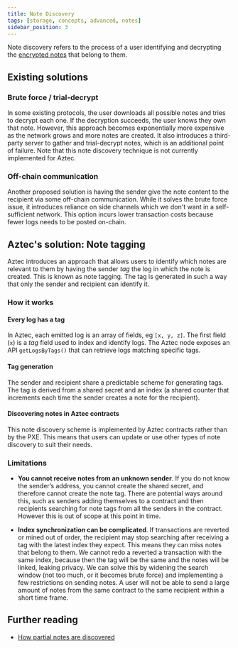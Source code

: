 ```yaml
---
title: Note Discovery
tags: [storage, concepts, advanced, notes]
sidebar_position: 3
---
```


Note discovery refers to the process of a user identifying and decrypting the [encrypted notes](../../storage/notes.md) that belong to them.

## Existing solutions

### Brute force / trial-decrypt

In some existing protocols, the user downloads all possible notes and tries to decrypt each one. If the decryption succeeds, the user knows they own that note. However, this approach becomes exponentially more expensive as the network grows and more notes are created. It also introduces a third-party server to gather and trial-decrypt notes, which is an additional point of failure. Note that this note discovery technique is not currently implemented for Aztec.

### Off-chain communication

Another proposed solution is having the sender give the note content to the recipient via some off-chain communication. While it solves the brute force issue, it introduces reliance on side channels which we don't want in a self-sufficient network. This option incurs lower transaction costs because fewer logs needs to be posted on-chain.

## Aztec's solution: Note tagging

Aztec introduces an approach that allows users to identify which notes are relevant to them by having the sender *tag* the log in which the note is created. This is known as note tagging. The tag is generated in such a way that only the sender and recipient can identify it.

### How it works

#### Every log has a tag

In Aztec, each emitted log is an array of fields, eg `[x, y, z]`. The first field (`x`) is a *tag* field used to index and identify logs. The Aztec node exposes an API `getLogsByTags()` that can retrieve logs matching specific tags.

#### Tag generation

The sender and recipient share a predictable scheme for generating tags. The tag is derived from a shared secret and an index (a shared counter that increments each time the sender creates a note for the recipient).

#### Discovering notes in Aztec contracts

This note discovery scheme is implemented by Aztec contracts rather than by the PXE. This means that users can update or use other types of note discovery to suit their needs.

### Limitations

- **You cannot receive notes from an unknown sender**. If you do not know the sender’s address, you cannot create the shared secret, and therefore cannot create the note tag. There are potential ways around this, such as senders adding themselves to a contract and then recipients searching for note tags from all the senders in the contract. However this is out of scope at this point in time.

- **Index synchronization can be complicated**. If transactions are reverted or mined out of order, the recipient may stop searching after receiving a tag with the latest index they expect. This means they can miss notes that belong to them. We cannot redo a reverted a transaction with the same index, because then the tag will be the same and the notes will be linked, leaking privacy. We can solve this by widening the search window (not too much, or it becomes brute force) and implementing a few restrictions on sending notes. A user will not be able to send a large amount of notes from the same contract to the same recipient within a short time frame.

## Further reading

- [How partial notes are discovered](./partial_notes.md#note-discovery)